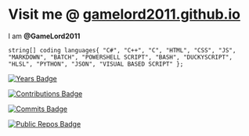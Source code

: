 
# Visit me @ [gamelord2011.github.io](GameLord2011.github.io)

I am __@GameLord2011__

`
string[] coding languages{
    "C#",
    "C++",
    "C",
    "HTML",
    "CSS",
    "JS",
    "MARKDOWN",
    "BATCH",
    "POWERSHELL SCRIPT",
    "BASH",
    "DUCKYSCRIPT",
    "HLSL",
    "PYTHON",
    "JSON",
    "VISUAL BASED SCRIPT"
};
`

[![Years Badge](https://badges.strrl.dev/years/GameLord2011)](https://badges.strrl.dev)

[![Contributions Badge](https://badges.strrl.dev/contributions/all/GameLord2011)](https://badges.strrl.dev)

[![Commits Badge](https://badges.strrl.dev/commits/all/GameLord2011)](https://badges.strrl.dev)

[![Public Repos Badge](https://badges.strrl.dev/repos/GameLord2011)](https://badges.strrl.dev)
<!---
gameking2011/gameking2011 is a ✨ special ✨ repository because its `README.md` (this file) appears on your GitHub profile.
You can click the Preview link to take a look at your changes.
--->

